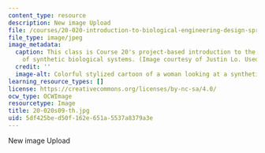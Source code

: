 ```yaml
---
content_type: resource
description: New image Upload
file: /courses/20-020-introduction-to-biological-engineering-design-spring-2009/5df425bed50f162e651a5537a8379a3e_20-020s09-th.jpg
file_type: image/jpeg
image_metadata:
  caption: This class is Course 20's project-based introduction to the engineering
    of synthetic biological systems. (Image courtesy of Justin Lo. Used with permission.)
  credit: ''
  image-alt: Colorful stylized cartoon of a woman looking at a synthetic biology creation.
learning_resource_types: []
license: https://creativecommons.org/licenses/by-nc-sa/4.0/
ocw_type: OCWImage
resourcetype: Image
title: 20-020s09-th.jpg
uid: 5df425be-d50f-162e-651a-5537a8379a3e
---
```

New image Upload